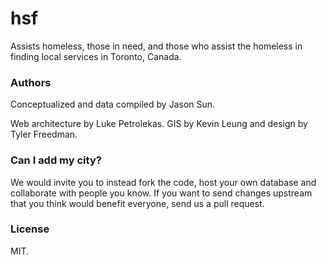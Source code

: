 # hsf

Assists homeless, those in need, and those who assist the homeless in finding local services in Toronto, Canada.

### Authors

Conceptualized and data compiled by Jason Sun.

Web architecture by Luke Petrolekas. GIS by Kevin Leung and design by Tyler Freedman.

### Can I add my city?

We would invite you to instead fork the code, host your own database and collaborate with people you know. If you want to send changes upstream that you think would benefit everyone, send us a pull request.

### License

MIT.